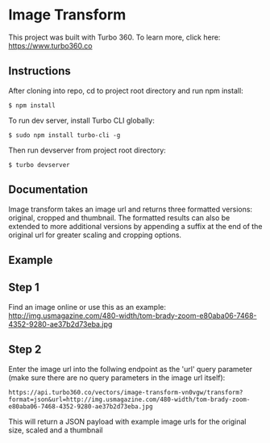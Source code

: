 # Image Transform

This project was built with Turbo 360. To learn more, click here: https://www.turbo360.co

## Instructions
After cloning into repo, cd to project root directory and run npm install:

```
$ npm install
```

To run dev server, install Turbo CLI globally:

```
$ sudo npm install turbo-cli -g
```

Then run devserver from project root directory:

```
$ turbo devserver
```

## Documentation
Image transform takes an image url and returns three formatted versions: original, cropped and thumbnail. The formatted results can also be extended to more additional versions by appending a suffix at the end of the original url for greater scaling and cropping options.

## Example

## Step 1
Find an image online or use this as an example: http://img.usmagazine.com/480-width/tom-brady-zoom-e80aba06-7468-4352-9280-ae37b2d73eba.jpg

## Step 2
Enter the image url into the follwing endpoint as the 'url' query parameter (make sure there are no query parameters in the image url itself):

```
https://api.turbo360.co/vectors/image-transform-vn0vgw/transform?format=json&url=http://img.usmagazine.com/480-width/tom-brady-zoom-e80aba06-7468-4352-9280-ae37b2d73eba.jpg
```

This will return a JSON payload with example image urls for the original size, scaled and a thumbnail 


